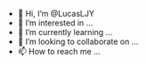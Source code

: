 - 👋 Hi, I’m @LucasLJY
- 👀 I’m interested in ...
- 🌱 I’m currently learning ...
- 💞️ I’m looking to collaborate on ...
- 📫 How to reach me ...

<!---
LucasLJY/LucasLJY is a ✨ special ✨ repository because its `README.md` (this file) appears on your GitHub profile.
You can click the Preview link to take a look at your changes.
--->
